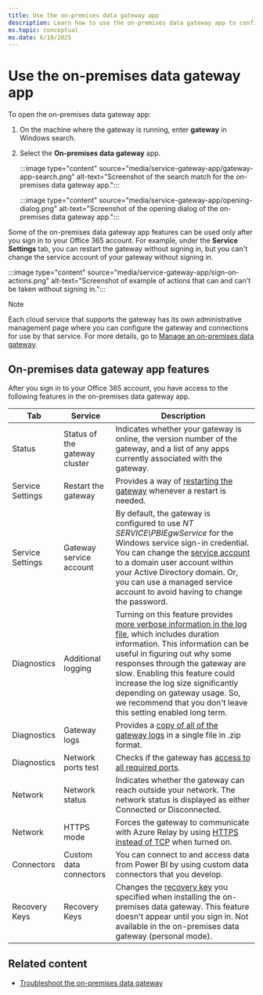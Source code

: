 ```yaml
---
title: Use the on-premises data gateway app
description: Learn how to use the on-premises data gateway app to configure various services of your on-premises data gateway.
ms.topic: conceptual
ms.date: 6/10/2025
---
```


# Use the on-premises data gateway app

To open the on-premises data gateway app:

1. On the machine where the gateway is running, enter **gateway** in Windows search.

1. Select the **On-premises data gateway** app.

   :::image type="content" source="media/service-gateway-app/gateway-app-search.png" alt-text="Screenshot of the search match for the on-premises data gateway app.":::

   :::image type="content" source="media/service-gateway-app/opening-dialog.png" alt-text="Screenshot of the opening dialog of the on-premises data gateway app.":::

Some of the on-premises data gateway app features can be used only after you sign in to your Office 365 account. For example, under the **Service Settings** tab, you can restart the gateway without signing in, but you can't change the service account of your gateway without signing in.

:::image type="content" source="media/service-gateway-app/sign-on-actions.png" alt-text="Screenshot of example of actions that can and can't be taken without signing in.":::

> [!NOTE]
> Each cloud service that supports the gateway has its own administrative management page where you can configure the gateway and connections for use by that service. For more details, go to [Manage an on-premises data gateway](service-gateway-manage.md).

## On-premises data gateway app features

After you sign in to your Office 365 account, you have access to the following features in the on-premises data gateway app.

|Tab |Service |Description |
| ---- | ---- | ---- |
|Status |Status of the gateway cluster |Indicates whether your gateway is online, the version number of the gateway, and a list of any apps currently associated with the gateway. |
|Service Settings |Restart the gateway |Provides a way of [restarting the gateway](service-gateway-restart.md) whenever a restart is needed. |
|Service Settings |Gateway service account |By default, the gateway is configured to use *NT SERVICE\PBIEgwService* for the Windows service sign-in credential. You can change the [service account](service-gateway-service-account.md) to a domain user account within your Active Directory domain. Or, you can use a managed service account to avoid having to change the password. |
|Diagnostics |Additional logging |Turning on this feature provides [more verbose information in the log file](service-gateway-performance.md#slow-performing-queries), which includes duration information. This information can be useful in figuring out why some responses through the gateway are slow. Enabling this feature could increase the log size significantly depending on gateway usage. So, we recommend that you don't leave this setting enabled long term. |
|Diagnostics |Gateway logs |Provides a [copy of all of the gateway logs](service-gateway-tshoot.md#troubleshooting-tools) in a single file in .zip format. |
|Diagnostics |Network ports test |Checks if the gateway has [access to all required ports](service-gateway-communication.md#network-ports-test). |
|Network |Network status |Indicates whether the gateway can reach outside your network. The network status is displayed as either Connected or Disconnected. |
|Network |HTTPS mode |Forces the gateway to communicate with Azure Relay by using [HTTPS instead of TCP](service-gateway-communication.md#force-https-communication-with-azure-relay) when turned on. |
|Connectors |Custom data connectors | You can connect to and access data from Power BI by using custom data connectors that you develop. |
|Recovery Keys |Recovery Keys |Changes the [recovery key](service-gateway-recovery-key.md) you specified when installing the on-premises data gateway. This feature doesn't appear until you sign in. Not available in the on-premises data gateway (personal mode).|

## Related content

* [Troubleshoot the on-premises data gateway](service-gateway-tshoot.md)
